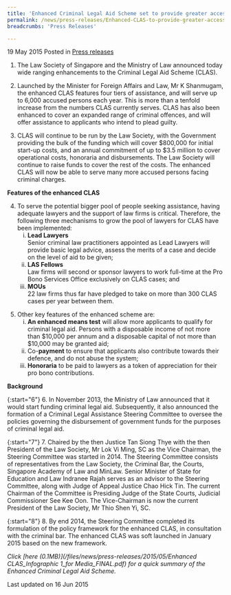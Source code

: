 ```yaml
---
title: 'Enhanced Criminal Legal Aid Scheme set to provide greater access to justice'
permalink: /news/press-releases/Enhanced-CLAS-to-provide-greater-access-to-justice
breadcrumbs: 'Press Releases'

---
```



19 May 2015 Posted in [Press releases](/news/press-releases)

1. The Law Society of Singapore and the Ministry of Law announced today wide ranging enhancements to the Criminal Legal Aid Scheme (CLAS).

2. Launched by the Minister for Foreign Affairs and Law, Mr K Shanmugam, the enhanced CLAS features four tiers of assistance, and will serve up to 6,000 accused persons each year. This is more than a tenfold increase from the numbers CLAS currently serves. CLAS has also been enhanced to cover an expanded range of criminal offences, and will offer assistance to applicants who intend to plead guilty.

3. CLAS will continue to be run by the Law Society, with the Government providing the bulk of the funding which will cover $800,000 for initial start-up costs, and an annual commitment of up to $3.5 million to cover operational costs, honoraria and disbursements. The Law Society will continue to raise funds to cover the rest of the costs. The enhanced CLAS will now be able to serve many more accused persons facing criminal charges.

**Features of the enhanced CLAS**

<ol start="4">
<li>To serve the potential bigger pool of people seeking assistance, having adequate lawyers and the support of law firms is critical. Therefore, the following three mechanisms to grow the pool of lawyers for CLAS have been implemented:

<ol style="list-style-type: lower-roman">
 <li><strong>Lead Lawyers</strong>
<br>
Senior criminal law practitioners appointed as Lead Lawyers will provide basic legal advice, assess the merits of a case and decide on the level of aid to be given;</li>



<li><strong>LAS Fellows</strong>
<br>
Law firms will second or sponsor lawyers to work full-time at the Pro Bono Services Office exclusively on CLAS cases; and
  
</li>

<li><strong>MOUs</strong>
<br> 
22 law firms thus far have pledged to take on more than 300 CLAS cases per year between them.
</li>


</ol>

</li>
</ol>

<ol start="5">
<li>  Other key features of the enhanced scheme are:

<ol style="list-style-type: lower-roman">
<li><strong>An enhanced means test</strong> will allow more applicants to qualify for criminal legal aid. Persons with a disposable income of not more than $10,000 per annum and a disposable capital of not more than $10,000 may be granted aid;</li>
<li> Co-<strong>payment</strong> to ensure that applicants also contribute towards their defence, and do not abuse the system; </li>
<li><strong>Honoraria</strong> to be paid to lawyers as a token of appreciation for their pro bono contributions.</li>
</ol>

</li>
</ol>



**Background**


{:start="6"}
6. In November 2013, the Ministry of Law announced that it would start funding criminal legal aid. Subsequently, it also announced the formation of a Criminal Legal Assistance Steering Committee to oversee the policies governing the disbursement of government funds for the purposes of criminal legal aid.

 

{:start="7"}
7. Chaired by the then Justice Tan Siong Thye with the then President of the Law Society, Mr Lok Vi Ming, SC as the Vice Chairman, the Steering Committee was started in 2014. The Steering Committee consists of representatives from the Law Society, the Criminal Bar, the Courts, Singapore Academy of Law and MinLaw. Senior Minister of State for Education and Law Indranee Rajah serves as an advisor to the Steering Committee, along with Judge of Appeal Justice Chao Hick Tin. The current Chairman of the Committee is Presiding Judge of the State Courts, Judicial Commissioner See Kee Oon. The Vice-Chairman is now the current President of the Law Society, Mr Thio Shen Yi, SC.

 

{:start="8"}
8. By end 2014, the Steering Committee completed its formulation of the policy framework for the enhanced CLAS, in consultation with the criminal bar. The enhanced CLAS was soft launched in January 2015 based on the new framework.

*Click [here (0.1MB)](/files/news/press-releases/2015/05/Enhanced CLAS_Infographic 1_for Media_FINAL.pdf) for a quick summary of the Enhanced Criminal Legal Aid Scheme.*

<p class="right-side-updated">Last updated on 16 Jun 2015</p>

